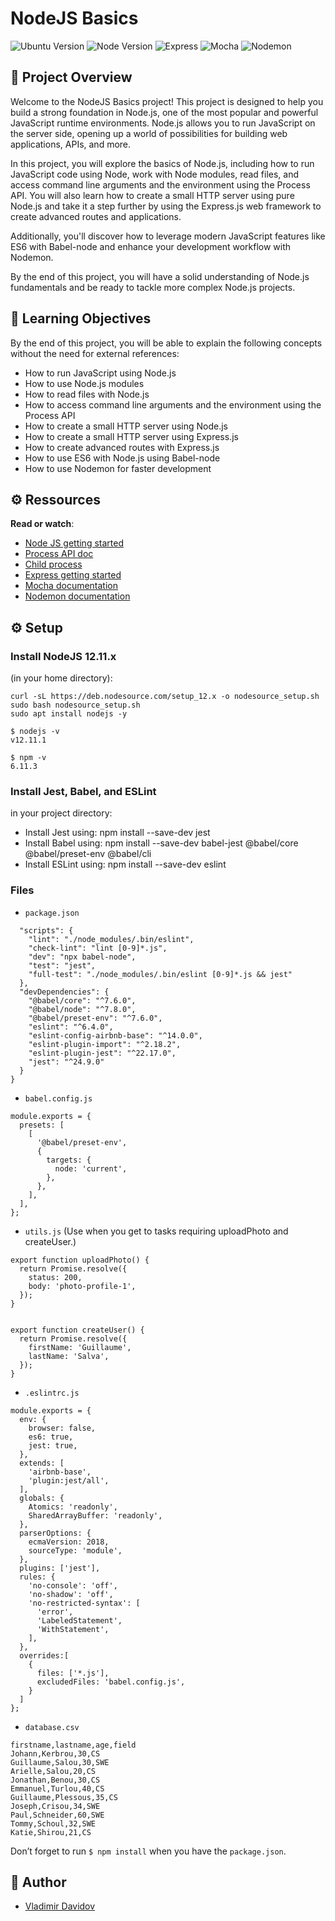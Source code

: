 # NodeJS Basics

![Ubuntu Version](https://img.shields.io/badge/Ubuntu-18.04%20LTS-green.svg)
![Node Version](https://img.shields.io/badge/NodeJS-12.x.x-blue.svg)
![Express](https://img.shields.io/badge/Express-Web_Framework-red.svg)
![Mocha](https://img.shields.io/badge/Mocha-Testing_Framework-brightgreen.svg)
![Nodemon](https://img.shields.io/badge/Nodemon-Development_Tool-orange.svg)

## 🧐 Project Overview

Welcome to the NodeJS Basics project! This project is designed to help you build a strong foundation in Node.js, one of the most popular and powerful JavaScript runtime environments. Node.js allows you to run JavaScript on the server side, opening up a world of possibilities for building web applications, APIs, and more.

In this project, you will explore the basics of Node.js, including how to run JavaScript code using Node, work with Node modules, read files, and access command line arguments and the environment using the Process API. You will also learn how to create a small HTTP server using pure Node.js and take it a step further by using the Express.js web framework to create advanced routes and applications.

Additionally, you'll discover how to leverage modern JavaScript features like ES6 with Babel-node and enhance your development workflow with Nodemon.

By the end of this project, you will have a solid understanding of Node.js fundamentals and be ready to tackle more complex Node.js projects.

## 📖 Learning Objectives

By the end of this project, you will be able to explain the following concepts without the need for external references:

- How to run JavaScript using Node.js
- How to use Node.js modules
- How to read files with Node.js
- How to access command line arguments and the environment using the Process API
- How to create a small HTTP server using Node.js
- How to create a small HTTP server using Express.js
- How to create advanced routes with Express.js
- How to use ES6 with Node.js using Babel-node
- How to use Nodemon for faster development

## ⚙️ Ressources

**Read or watch**:

- [Node JS getting started](https://nodejs.org/en/docs/guides/getting-started-guide)
- [Process API doc](https://node.readthedocs.io/en/latest/api/process/)
- [Child process](https://nodejs.org/api/child_process.html)
- [Express getting started](https://expressjs.com/en/starter/installing.html)
- [Mocha documentation](https://mochajs.org/)
- [Nodemon documentation](https://github.com/remy/nodemon#nodemon)


## ⚙️ Setup

### Install NodeJS 12.11.x
(in your home directory):
```
curl -sL https://deb.nodesource.com/setup_12.x -o nodesource_setup.sh
sudo bash nodesource_setup.sh
sudo apt install nodejs -y

$ nodejs -v
v12.11.1

$ npm -v
6.11.3
```


### Install Jest, Babel, and ESLint
in your project directory:

- Install Jest using: npm install --save-dev jest
- Install Babel using: npm install --save-dev babel-jest @babel/core @babel/preset-env @babel/cli
- Install ESLint using: npm install --save-dev eslint

### Files

- `package.json`
```{
  "scripts": {
    "lint": "./node_modules/.bin/eslint",
    "check-lint": "lint [0-9]*.js",
    "dev": "npx babel-node",
    "test": "jest",
    "full-test": "./node_modules/.bin/eslint [0-9]*.js && jest"
  },
  "devDependencies": {
    "@babel/core": "^7.6.0",
    "@babel/node": "^7.8.0",
    "@babel/preset-env": "^7.6.0",
    "eslint": "^6.4.0",
    "eslint-config-airbnb-base": "^14.0.0",
    "eslint-plugin-import": "^2.18.2",
    "eslint-plugin-jest": "^22.17.0",
    "jest": "^24.9.0"
  }
}
```
- `babel.config.js`
```
module.exports = {
  presets: [
    [
      '@babel/preset-env',
      {
        targets: {
          node: 'current',
        },
      },
    ],
  ],
};
```
- `utils.js` (Use when you get to tasks requiring uploadPhoto and createUser.)
```
export function uploadPhoto() {
  return Promise.resolve({
    status: 200,
    body: 'photo-profile-1',
  });
}


export function createUser() {
  return Promise.resolve({
    firstName: 'Guillaume',
    lastName: 'Salva',
  });
}
```
- `.eslintrc.js`
```
module.exports = {
  env: {
    browser: false,
    es6: true,
    jest: true,
  },
  extends: [
    'airbnb-base',
    'plugin:jest/all',
  ],
  globals: {
    Atomics: 'readonly',
    SharedArrayBuffer: 'readonly',
  },
  parserOptions: {
    ecmaVersion: 2018,
    sourceType: 'module',
  },
  plugins: ['jest'],
  rules: {
    'no-console': 'off',
    'no-shadow': 'off',
    'no-restricted-syntax': [
      'error',
      'LabeledStatement',
      'WithStatement',
    ],
  },
  overrides:[
    {
      files: ['*.js'],
      excludedFiles: 'babel.config.js',
    }
  ]
};
```
- `database.csv`
```
firstname,lastname,age,field
Johann,Kerbrou,30,CS
Guillaume,Salou,30,SWE
Arielle,Salou,20,CS
Jonathan,Benou,30,CS
Emmanuel,Turlou,40,CS
Guillaume,Plessous,35,CS
Joseph,Crisou,34,SWE
Paul,Schneider,60,SWE
Tommy,Schoul,32,SWE
Katie,Shirou,21,CS
```

Don’t forget to run `$ npm install` when you have the `package.json`.

## 🙇 Author

- [Vladimir Davidov](https://github.com/v-dav)
